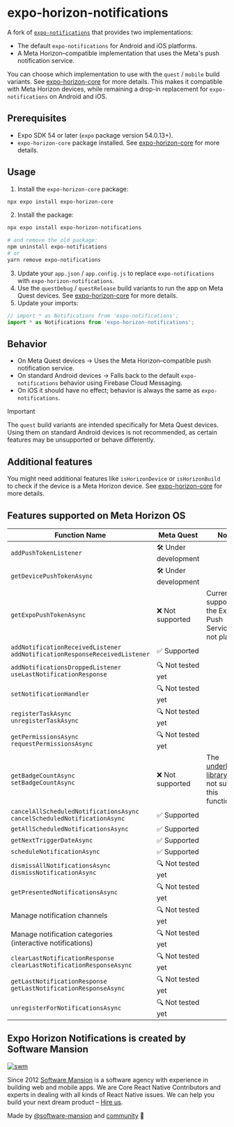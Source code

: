 # expo-horizon-notifications

A fork of [`expo-notifications`](https://github.com/expo/expo/tree/main/packages/expo-notifications) that provides two implementations:

- The default `expo-notifications` for Android and iOS platforms.
- A Meta Horizon–compatible implementation that uses the Meta's push notification service.

You can choose which implementation to use with the `quest` / `mobile` build variants. See [expo-horizon-core](../expo-horizon-core/README.md) for more details. This makes it compatible with Meta Horizon devices, while remaining a drop-in replacement for `expo-notifications` on Android and iOS.

## Prerequisites

- Expo SDK 54 or later (`expo` package version 54.0.13+).
- `expo-horizon-core` package installed. See [expo-horizon-core](../expo-horizon-core/README.md) for more details.

## Usage

1. Install the `expo-horizon-core` package:

```bash
npx expo install expo-horizon-core
```

2. Install the package:

```bash
npx expo install expo-horizon-notifications

# and remove the old package:
npm uninstall expo-notifications
# or
yarn remove expo-notifications
```

3. Update your `app.json` / `app.config.js` to replace `expo-notifications` with `expo-horizon-notifications`.
4. Use the `questDebug` / `questRelease` build variants to run the app on Meta Quest devices. See [expo-horizon-core](../expo-horizon-core/README.md) for more details.
5. Update your imports:

```js
// import * as Notifications from 'expo-notifications';
import * as Notifications from 'expo-horizon-notifications';
```

## Behavior

- On Meta Quest devices → Uses the Meta Horizon–compatible push notification service.
- On standard Android devices → Falls back to the default `expo-notifications` behavior using Firebase Cloud Messaging.
- On iOS it should have no effect; behavior is always the same as `expo-notifications`.

> [!IMPORTANT]
> The `quest` build variants are intended specifically for Meta Quest devices. Using them on standard Android devices is not recommended, as certain features may be unsupported or behave differently.

## Additional features

You might need additional features like `isHorizonDevice` or `isHorizonBuild` to check if the device is a Meta Horizon device. See [expo-horizon-core](../expo-horizon-core/README.md) for more details.

## Features supported on Meta Horizon OS

| Function Name                                                                    | Meta Quest           | Notes                                                                                                         |
| -------------------------------------------------------------------------------- | -------------------- | ------------------------------------------------------------------------------------------------------------- |
| `addPushTokenListener`                                                           | 🛠️ Under development |                                                                                                               |
| `getDevicePushTokenAsync`                                                        | 🛠️ Under development |                                                                                                               |
| `getExpoPushTokenAsync`                                                          | ❌ Not supported     | Currently, support for the Expo Push Service is not planned.                                                  |
| `addNotificationReceivedListener` <br> `addNotificationResponseReceivedListener` | ✅ Supported         |                                                                                                               |
| `addNotificationsDroppedListener` <br> `useLastNotificationResponse`             | 🔍 Not tested yet    |                                                                                                               |
| `setNotificationHandler`                                                         | 🔍 Not tested yet    |                                                                                                               |
| `registerTaskAsync` <br> `unregisterTaskAsync`                                   | 🔍 Not tested yet    |                                                                                                               |
| `getPermissionsAsync` <br> `requestPermissionsAsync`                             | 🔍 Not tested yet    |                                                                                                               |
| `getBadgeCountAsync` <br> `setBadgeCountAsync`                                   | ❌ Not supported     | The [underlying library](https://github.com/leolin310148/ShortcutBadger) does not support this functionality. |
| `cancelAllScheduledNotificationsAsync` <br> `cancelScheduledNotificationAsync`   | ✅ Supported         |                                                                                                               |
| `getAllScheduledNotificationsAsync`                                              | ✅ Supported         |                                                                                                               |
| `getNextTriggerDateAsync`                                                        | ✅ Supported         |                                                                                                               |
| `scheduleNotificationAsync`                                                      | ✅ Supported         |                                                                                                               |
| `dismissAllNotificationsAsync` <br> `dismissNotificationAsync`                   | 🔍 Not tested yet    |                                                                                                               |
| `getPresentedNotificationsAsync`                                                 | 🔍 Not tested yet    |                                                                                                               |
| Manage notification channels                                                     | 🔍 Not tested yet    |                                                                                                               |
| Manage notification categories (interactive notifications)                       | 🔍 Not tested yet    |                                                                                                               |
| `clearLastNotificationResponse` <br> `clearLastNotificationResponseAsync`        | 🔍 Not tested yet    |                                                                                                               |
| `getLastNotificationResponse` <br> `getLastNotificationResponseAsync`            | 🔍 Not tested yet    |                                                                                                               |
| `unregisterForNotificationsAsync`                                                | 🔍 Not tested yet    |                                                                                                               |

## Expo Horizon Notifications is created by Software Mansion

[![swm](https://logo.swmansion.com/logo?color=white&variant=desktop&width=150&tag=expo-horizon-notifications-github 'Software Mansion')](https://swmansion.com)

Since 2012 [Software Mansion](https://swmansion.com) is a software agency with
experience in building web and mobile apps. We are Core React Native
Contributors and experts in dealing with all kinds of React Native issues. We
can help you build your next dream product –
[Hire us](https://swmansion.com/contact/projects?utm_source=expo-horizon-notifications&utm_medium=readme).

Made by [@software-mansion](https://github.com/software-mansion) and
[community](https://github.com/software-mansion-labs/expo-horizon/graphs/contributors) 💛
